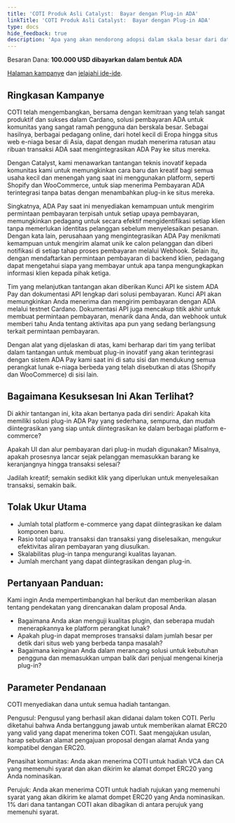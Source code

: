 ```yaml
---
title: 'COTI Produk Asli Catalyst:  Bayar dengan Plug-in ADA'
linkTitle: 'COTI Produk Asli Catalyst:  Bayar dengan Plug-in ADA'
type: docs
hide_feedback: true
description: 'Apa yang akan mendorong adopsi dalam skala besar dari data diri terdesentralisasi di Cardano?'
---
```


Besaran Dana: **100.000 USD dibayarkan dalam bentuk ADA**

[Halaman kampanye](https://cardano.ideascale.com/a/campaign-home/26256) dan [jelajahi ide-ide](https://cardano.ideascale.com/a/ideas/top/campaign-filter/byids/campaigns/26256/stage/unspecified).

## Ringkasan Kampanye

COTI telah mengembangkan, bersama dengan kemitraan yang telah sangat produktif dan sukses dalam Cardano, solusi pembayaran ADA untuk komunitas yang sangat ramah pengguna dan berskala besar. Sebagai hasilnya, berbagai pedagang online, dari hotel kecil di Eropa hingga situs web e-niaga besar di Asia, dapat dengan mudah menerima ratusan atau ribuan transaksi ADA saat mengintegrasikan ADA Pay ke situs mereka.

Dengan Catalyst, kami menawarkan tantangan teknis inovatif kepada komunitas kami untuk memungkinkan cara baru dan kreatif bagi semua usaha kecil dan menengah yang saat ini menggunakan platform, seperti Shopify dan WooCommerce, untuk siap menerima Pembayaran ADA terintegrasi tanpa batas dengan menambahkan plug-in ke situs mereka.

Singkatnya, ADA Pay saat ini menyediakan kemampuan untuk mengirim permintaan pembayaran terpisah untuk setiap upaya pembayaran, memungkinkan pedagang untuk secara efektif mengidentifikasi setiap klien tanpa memerlukan identitas pelanggan sebelum menyelesaikan pesanan. Dengan kata lain, perusahaan yang mengintegrasikan ADA Pay menikmati kemampuan untuk mengirim alamat unik ke calon pelanggan dan diberi notifikasi di setiap tahap proses pembayaran melalui Webhook. Selain itu, dengan mendaftarkan permintaan pembayaran di backend klien, pedagang dapat mengetahui siapa yang membayar untuk apa tanpa mengungkapkan informasi klien kepada pihak ketiga.

Tim yang melanjutkan tantangan akan diberikan Kunci API ke sistem ADA Pay dan dokumentasi API lengkap dari solusi pembayaran. Kunci API akan memungkinkan Anda menerima dan mengirim pembayaran dengan ADA melalui testnet Cardano. Dokumentasi API juga mencakup titik akhir untuk membuat permintaan pembayaran, menarik dana Anda, dan webhook untuk memberi tahu Anda tentang aktivitas apa pun yang sedang berlangsung terkait permintaan pembayaran.

Dengan alat yang dijelaskan di atas, kami berharap dari tim yang terlibat dalam tantangan untuk membuat plug-in inovatif yang akan terintegrasi dengan sistem ADA Pay kami saat ini di satu sisi dan mendukung semua perangkat lunak e-niaga berbeda yang telah disebutkan di atas (Shopify dan WooCommerce) di sisi lain.

## Bagaimana Kesuksesan Ini Akan Terlihat?

Di akhir tantangan ini, kita akan bertanya pada diri sendiri: Apakah kita memiliki solusi plug-in ADA Pay yang sederhana, sempurna, dan mudah diintegrasikan yang siap untuk diintegrasikan ke dalam berbagai platform e-commerce?

Apakah UI dan alur pembayaran dari plug-in mudah digunakan? Misalnya, apakah prosesnya lancar sejak pelanggan memasukkan barang ke keranjangnya hingga transaksi selesai?

Jadilah kreatif; semakin sedikit klik yang diperlukan untuk menyelesaikan transaksi, semakin baik.

## Tolak Ukur Utama

- Jumlah total platform e-commerce yang dapat diintegrasikan ke dalam komponen baru.
- Rasio total upaya transaksi dan transaksi yang diselesaikan, mengukur efektivitas aliran pembayaran yang diusulkan.
- Skalabilitas plug-in tanpa mengurangi kualitas layanan.
- Jumlah merchant yang dapat diintegrasikan dengan plug-in.

## Pertanyaan Panduan:

Kami ingin Anda mempertimbangkan hal berikut dan memberikan alasan tentang pendekatan yang direncanakan dalam proposal Anda.

- Bagaimana Anda akan menguji kualitas plugin, dan seberapa mudah menerapkannya ke platform perangkat lunak?
- Apakah plug-in dapat memproses transaksi dalam jumlah besar per detik dari situs web yang berbeda tanpa masalah?
- Bagaimana keinginan Anda dalam merancang solusi untuk kebutuhan pengguna dan memasukkan umpan balik dari penjual mengenai kinerja plug-in?

## Parameter Pendanaan

COTI menyediakan dana untuk semua hadiah tantangan.

Pengusul: Pengusul yang berhasil akan didanai dalam token COTI. Perlu diketahui bahwa Anda bertanggung jawab untuk memberikan alamat ERC20 yang valid yang dapat menerima token COTI. Saat mengajukan usulan, harap sebutkan alamat pengajuan proposal dengan alamat Anda yang kompatibel dengan ERC20.

Penasihat komunitas: Anda akan menerima COTI untuk hadiah VCA dan CA yang memenuhi syarat dan akan dikirim ke alamat dompet ERC20 yang Anda nominasikan.

Perujuk: Anda akan menerima COTI untuk hadiah rujukan yang memenuhi syarat yang akan dikirim ke alamat dompet ERC20 yang Anda nominasikan. 1% dari dana tantangan COTI akan dibagikan di antara perujuk yang memenuhi syarat.

